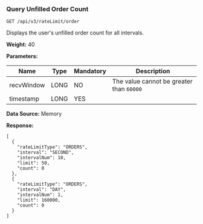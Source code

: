 ### Query Unfilled Order Count 

```
GET /api/v3/rateLimit/order
```

Displays the user's unfilled order count for all intervals.

**Weight:**
40

**Parameters:**

| Name | Type | Mandatory | Description |
| --- | --- | --- | --- |
| recvWindow | LONG | NO | The value cannot be greater than `60000` |
| timestamp | LONG | YES |  |

**Data Source:**
Memory

**Response:**

```
[  
  {  
    "rateLimitType": "ORDERS",  
    "interval": "SECOND",  
    "intervalNum": 10,  
    "limit": 50,  
    "count": 0  
  },  
  {  
    "rateLimitType": "ORDERS",  
    "interval": "DAY",  
    "intervalNum": 1,  
    "limit": 160000,  
    "count": 0  
  }  
]
```